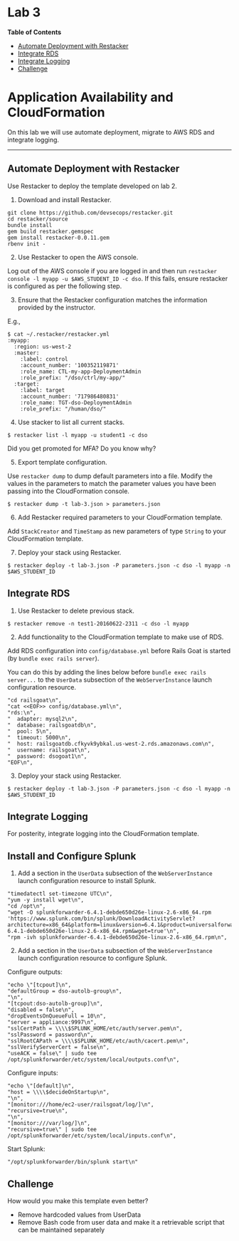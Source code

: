 # Lab 3

**Table of Contents**

- [Automate Deployment with Restacker](##automate-deployment-with-restacker)
- [Integrate RDS](##integrate-rds)
- [Integrate Logging](##integrate-logging)
- [Challenge](##challenge)

# Application Availability and CloudFormation

On this lab we will use automate deployment, migrate to AWS RDS and integrate logging.

---

## Automate Deployment with Restacker

Use Restacker to deploy the template developed on lab 2.

1. Download and install Restacker.

```
git clone https://github.com/devsecops/restacker.git
cd restacker/source
bundle install
gem build restacker.gemspec
gem install restacker-0.0.11.gem
rbenv init -
```

2. Use Restacker to open the AWS console.

Log out of the AWS console if you are logged in and then run `restacker console -l myapp -u $AWS_STUDENT_ID -c dso`. If this fails, ensure restacker is configured as per the following step.

3. Ensure that the Restacker configuration matches the information provided by the instructor.

E.g.,

```
$ cat ~/.restacker/restacker.yml
:myapp:
  :region: us-west-2
  :master:
    :label: control
    :account_number: '100352119871'
    :role_name: CTL-my-app-DeploymentAdmin
    :role_prefix: "/dso/ctrl/my-app/"
  :target:
    :label: target
    :account_number: '717986480831'
    :role_name: TGT-dso-DeploymentAdmin
    :role_prefix: "/human/dso/"
```

4. Use stacker to list all current stacks.

```
$ restacker list -l myapp -u student1 -c dso
```

Did you get promoted for MFA? Do you know why?

5. Export template configuration.

Use `restacker dump` to dump default parameters into a file. Modify the values in the parameters to match the parameter values you have been passing into the CloudFormation console.

```
$ restacker dump -t lab-3.json > parameters.json
```

6. Add Restacker required parameters to your CloudFormation template.

Add `StackCreator` and `TimeStamp` as new parameters of type `String` to your CloudFormation template.

7. Deploy your stack using Restacker.

```
$ restacker deploy -t lab-3.json -P parameters.json -c dso -l myapp -n $AWS_STUDENT_ID
```

## Integrate RDS

1. Use Restacker to delete previous stack.

```
$ restacker remove -n test1-20160622-2311 -c dso -l myapp
```

2. Add functionality to the CloudFormation template to make use of RDS.

Add RDS configuration into `config/database.yml` before Rails Goat is started (by `bundle exec rails server`).

You can do this by adding the lines below before `bundle exec rails server...` to the `UserData` subsection of the `WebServerInstance` launch configuration resource.

```
"cd railsgoat\n",
"cat <<EOF>> config/database.yml\n",
"rds:\n",
"  adapter: mysql2\n",
"  database: railsgoatdb\n",
"  pool: 5\n",
"  timeout: 5000\n",
"  host: railsgoatdb.cfkyvk9ybkal.us-west-2.rds.amazonaws.com\n",
"  username: railsgoat\n",
"  password: dsogoat1\n",
"EOF\n",
```

3. Deploy your stack using Restacker.

```
$ restacker deploy -t lab-3.json -P parameters.json -c dso -l myapp -n $AWS_STUDENT_ID
```

## Integrate Logging

For posterity, integrate logging into the CloudFormation template.

## Install and Configure Splunk

1. Add a section in the `UserData` subsection of the `WebServerInstance` launch configuration resource to install Splunk.

```
"timedatectl set-timezone UTC\n",
"yum -y install wget\n",
"cd /opt\n",
"wget -O splunkforwarder-6.4.1-debde650d26e-linux-2.6-x86_64.rpm 'https://www.splunk.com/bin/splunk/DownloadActivityServlet?architecture=x86_64&platform=linux&version=6.4.1&product=universalforwarder&filename=splunkforwarder-6.4.1-debde650d26e-linux-2.6-x86_64.rpm&wget=true'\n",
"rpm -ivh splunkforwarder-6.4.1-debde650d26e-linux-2.6-x86_64.rpm\n",
 ```

2. Add a section in the `UserData` subsection of the `WebServerInstance` launch configuration resource to configure Splunk.

 Configure outputs:


```
"echo \"[tcpout]\n",
"defaultGroup = dso-autolb-group\n",
"\n",
"[tcpout:dso-autolb-group]\n",
"disabled = false\n",
"dropEventsOnQueueFull = 10\n",
"server = appliance:9997\n",
"sslCertPath = \\\\$SPLUNK_HOME/etc/auth/server.pem\n",
"sslPassword = password\n",
"sslRootCAPath = \\\\$SPLUNK_HOME/etc/auth/cacert.pem\n",
"sslVerifyServerCert = false\n",
"useACK = false\" | sudo tee /opt/splunkforwarder/etc/system/local/outputs.conf\n",
```

 Configure inputs:

```
"echo \"[default]\n",
"host = \\\\$decideOnStartup\n",
"\n",
"[monitor:///home/ec2-user/railsgoat/log/]\n",
"recursive=true\n",
"\n",
"[monitor:///var/log/]\n",
"recursive=true\" | sudo tee /opt/splunkforwarder/etc/system/local/inputs.conf\n",
```

 Start Splunk:

```
"/opt/splunkforwarder/bin/splunk start\n"
```

## Challenge

How would you make this template even better?

* Remove hardcoded values from UserData
* Remove Bash code from user data and make it a retrievable script that can be maintained separately
